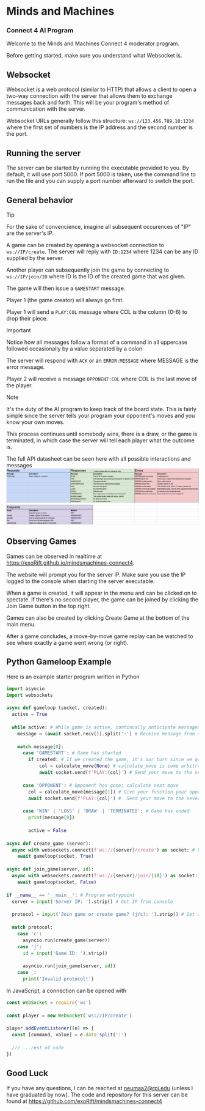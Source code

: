 # Minds and Machines
### Connect 4 AI Program

Welcome to the Minds and Machines Connect 4 moderator program.

Before getting started, make sure you understand what Websocket is.

## Websocket
Websocket is a web protocol (similar to HTTP) that allows a client to open a two-way connection with the server that allows them to exchange messages back and forth. This will be your program's method of communication with the server.

Websocket URLs generally follow this structure: `ws://123.456.789.10:1234` where the first set of numbers is the IP address and the second number is the port.

## Running the server
The server can be started by running the executable provided to you. By default, it will use port 5000. If port 5000 is taken, use the command line to run the file and you can supply a port number afterward to switch the port.

## General behavior
> [!TIP]
> For the sake of convencience, imagine all subsequent occurences of "IP" are the server's IP.

A game can be created by opening a websocket connection to `ws://IP/create`. The server will reply with `ID:1234` where 1234 can be any ID supplied by the server.

Another player can subsequently join the game by connecting to `ws://IP/join/ID` where ID is the ID of the created game that was given.

The game will then issue a `GAMESTART` message.

Player 1 (the game creator) will always go first.

Player 1 will send a `PLAY:COL` message where COL is the column (0-6) to drop their piece.

> [!IMPORTANT]
> Notice how all messages follow a format of a command in all uppercase followed occasionally by a value separated by a colon

The server will respond with `ACK` or an `ERROR:MESSAGE` where MESSAGE is the error message.

Player 2 will receive a message `OPPONENT:COL` where COL is the last move of the player.

> [!NOTE]
> It's the duty of the AI program to keep track of the board state. This is fairly simple since the server tells your program your opponent's moves and you know your own moves.

This process continues until somebody wins, there is a draw, or the game is terminated, in which case the server will tell each player what the outcome is.

The full API datasheet can be seen here with all possible interactions and messages
![datasheet](datasheet.png)

## Observing Games
Games can be observed in realtime at https://exoRift.github.io/mindsmachines-connect4.

The website will prompt you for the server IP. Make sure you use the IP logged to the console when starting the server executable.

When a game is created, it will appear in the menu and can be clicked on to spectate. If there's no second player, the game can be joined by clicking the Join Game button in the top right.

Games can also be created by clicking Create Game at the bottom of the main menu.

After a game concludes, a move-by-move game replay can be watched to see where exactly a game went wrong (or right).

## Python Gameloop Example

Here is an example starter program written in Python

```python
import asyncio
import websockets

async def gameloop (socket, created):
  active = True

  while active: # While game is active, continually anticipate messages
    message = (await socket.recv()).split(':') # Receive message from server

    match message[0]:
      case 'GAMESTART': # Game has started
        if created: # If we created the game, it's our turn since we go first
            col = calculate_move(None) # calculate_move is some arbitrary function you have created to figure out the next move
            await socket.send(f'PLAY:{col}') # Send your move to the sever

      case 'OPPONENT': # Opponent has gone; calculate next move
        col = calculate_move(message[1]) # Give your function your opponent's move
        await socket.send(f'PLAY:{col}') #  Send your move to the sever

      case 'WIN' | 'LOSS' | 'DRAW' | 'TERMINATED': # Game has ended
        print(message[0])

        active = False

async def create_game (server):
  async with websockets.connect(f'ws://{server}/create') as socket: # Establish websocket connection
    await gameloop(socket, True)

async def join_game(server, id):
  async with websockets.connect(f'ws://{server}/join/{id}') as socket: # Establish websocket connection
    await gameloop(socket, False)

if __name__ == '__main__': # Program entrypoint
  server = input('Server IP: ').strip() # Get IP from console

  protocol = input('Join game or create game? (j/c): ').strip() # Get action from console

  match protocol:
    case 'c':
      asyncio.run(create_game(server))
    case 'j':
      id = input('Game ID: ').strip()

      asyncio.run(join_game(server, id))
    case _:
      print('Invalid protocol!')
```

In JavaScript, a connection can be opened with

```js
const WebSocket = require('ws')

const player = new WebSocket('ws://IP/create')

player.addEventListener((e) => {
  const [command, value] = e.data.split(':')

  /// ...rest of code
})
```

## Good Luck
If you have any questions, I can be reached at neumaa2@rpi.edu (unless I have graduated by now).
The code and repository for this server can be found at https://github.com/exoRift/mindsmachines-connect4